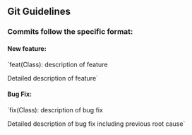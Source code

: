 ## Git Guidelines

### Commits follow the specific format:

#### New feature:

`feat(Class): description of feature

Detailed description of feature`

#### Bug Fix:

`fix(Class): description of bug fix

Detailed description of bug fix including previous root cause` 